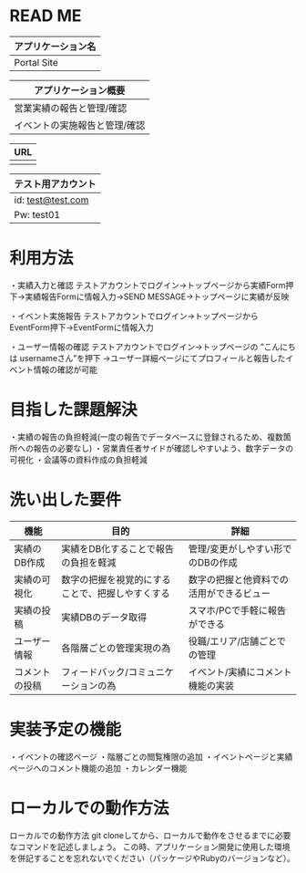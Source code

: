# READ ME

| アプリケーション名               |
| ----------------------------- | 
| Portal Site                   | 

| アプリケーション概要             | 
| ----------------------------- | 
| 営業実績の報告と管理/確認         | 
| イベントの実施報告と管理/確認      | 

| URL                           | 
| ----------------------------- | 
|                               | 

| テスト用アカウント               | 
| ----------------------------- | 
| id:  test@test.com            |
| Pw:  test01                   |

# 利用方法   

・実績入力と確認
  テストアカウントでログイン→トップページから実績Form押下→実績報告Formに情報入力→SEND MESSAGE→トップページに実績が反映 

・イベント実施報告
  テストアカウントでログイン→トップページからEventForm押下→EventFormに情報入力

・ユーザー情報の確認
  テストアカウントでログイン→トップページの ”こんにちは usernameさん”を押下
  →ユーザー詳細ページにてプロフィールと報告したイベント情報の確認が可能

# 目指した課題解決
・実績の報告の負担軽減(一度の報告でデータベースに登録されるため、複数箇所への報告の必要なし) 
・営業責任者サイドが確認しやすいよう、数字データの可視化
・会議等の資料作成の負担軽減

# 洗い出した要件
| 機能               | 目的                                         | 詳細                                 |
| ----------------- | -------------------------------------------- |------------------------------------ |
| 実績のDB作成        | 実績をDB化することで報告の負担を軽減              | 管理/変更がしやすい形でのDBの作成         |
| 実績の可視化        | 数字の把握を視覚的にすることで、把握しやすくする     | 数字の把握と他資料での活用ができるビュー    |
| 実績の投稿          | 実績DBのデータ取得                             | スマホ/PCで手軽に報告ができる            |
| ユーザー情報         | 各階層ごとの管理実現の為                        | 役職/エリア/店舗ごとでの管理            |
| コメントの投稿       |  フィードバック/コミュニケーションの為            | イベント/実績にコメント機能の実装          |

# 実装予定の機能	
・イベントの確認ページ
・階層ごとの閲覧権限の追加
・イベントページと実績ページへのコメント機能の追加
・カレンダー機能

# ローカルでの動作方法
ローカルでの動作方法	git cloneしてから、ローカルで動作をさせるまでに必要なコマンドを記述しましょう。
この時、アプリケーション開発に使用した環境を併記することを忘れないでください（パッケージやRubyのバージョンなど）。